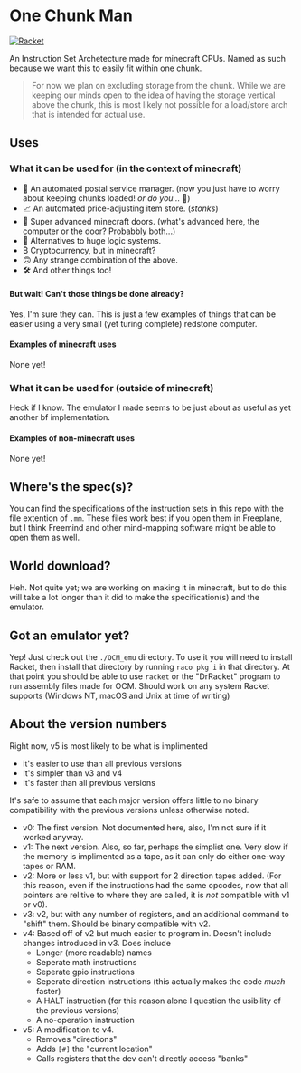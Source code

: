 # One Chunk Man

[![Racket](https://img.shields.io/badge/-Made%20with%20Racket-darkred?logo=racket)](https://racket-lang.org)

An Instruction Set Archetecture made for minecraft CPUs.
Named as such because we want this to easily fit within one chunk.

> For now we plan on excluding storage from the chunk. While we are keeping our
> minds open to the idea of having the storage vertical above the chunk, this
> is most likely not possible for a load/store arch that is intended for actual
> use.

## Uses

### What it can be used for (in the context of minecraft)

- 📮 An automated postal service manager. (now you just have to worry about
  keeping chunks loaded! _or do you..._ 🤔)
- 📈 An automated price-adjusting item store. (_stonks_)
- 🚪 Super advanced minecraft doors. (what's advanced here, the computer or
  the door? Probabbly both...)
- 🧠 Alternatives to huge logic systems.
- ₿ Cryptocurrency, but in minecraft?
- 🙃 Any strange combination of the above.
- 🛠 And other things too!

#### But wait! Can't those things be done already?

Yes, I'm sure they can. This is just a few examples of things that can be
easier using a very small (yet turing complete) redstone computer.

#### Examples of minecraft uses

None yet!

### What it can be used for (outside of minecraft)

Heck if I know. The emulator I made seems to be just about as useful as yet
another bf implementation.

#### Examples of non-minecraft uses

None yet!

## Where's the spec(s)?

You can find the specifications of the instruction sets in this repo with the
file extention of `.mm`. These files work best if you open them in Freeplane,
but I think Freemind and other mind-mapping software might be able to open them
as well.

## World download?

Heh. Not quite yet; we are working on making it in minecraft, but to do this
will take a lot longer than it did to make the specification(s) and the
emulator.

## Got an emulator yet?

Yep! Just check out the `./OCM_emu` directory. To use it you will need to
install Racket, then install that directory by running `raco pkg i` in that
directory. At that point you should be able to use `racket` or the "DrRacket"
program to run assembly files made for OCM. Should work on any system Racket
supports (Windows NT, macOS and Unix at time of writing)

## About the version numbers

Right now, v5 is most likely to be what is implimented

- it's easier to use than all previous versions
- It's simpler than v3 and v4
- It's faster than all previous versions

It's safe to assume that each major version offers little to no binary
compatibility with the previous versions unless otherwise noted.

- v0: The first version. Not documented here, also, I'm not sure if it worked
  anyway.
- v1: The next version. Also, so far, perhaps the simplist one. Very slow if
  the memory is implimented as a tape, as it can only do either one-way tapes
  or RAM.
- v2: More or less v1, but with support for 2 direction tapes added. (For this
  reason, even if the instructions had the same opcodes, now that all pointers
  are relitive to where they are called, it is _not_ compatible with v1 or v0).
- v3: v2, but with any number of registers, and an additional command to
  "shift" them. Should be binary compatible with v2.
- v4: Based off of v2 but much easier to program in. Doesn't include changes
  introduced in v3. Does include
  - Longer (more readable) names
  - Seperate math instructions
  - Seperate gpio instructions
  - Seperate direction instructions (this actually makes the code _much_
    faster)
  - A HALT instruction (for this reason alone I question the usibility of the
    previous versions)
  - A no-operation instruction
- v5: A modification to v4.
  - Removes "directions"
  - Adds `[#]` the "current location"
  - Calls registers that the dev can't directly access "banks"
